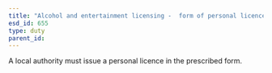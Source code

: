 ```yaml
---
title: "Alcohol and entertainment licensing -  form of personal licence"
esd_id: 655
type: duty
parent_id:  
---
```


A local authority must issue a personal licence in the prescribed form.

